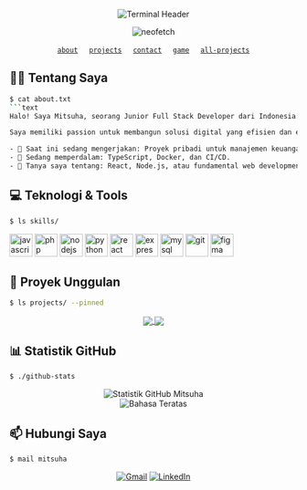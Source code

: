 <!-- 
================================================================================================================================
HEADER
-->
<p align="center">
  <img src="https://i.imgur.com/p6Gf2ED.png" alt="Terminal Header" />
</p>

<!-- 
================================================================================================================================
TERMINAL - NEOFETCH
Ini adalah SVG yang dibuat khusus untuk meniru output 'neofetch'. Anda bisa mengubah isinya sesuai keinginan.
-->
<p align="center">
<picture>
  <!-- Versi Dark Mode -->
  <source media="(prefers-color-scheme: dark)" srcset="https://raw.githubusercontent.com/mitsuha-dev/mitsuha-dev/main/neofetch-dark.svg" />
  <!-- Versi Light Mode (Default) -->
  <source media="(prefers-color-scheme: light)" srcset="https://raw.githubusercontent.com/mitsuha-dev/mitsuha-dev/main/neofetch-light.svg" />
  <img alt="neofetch" src="https://raw.githubusercontent.com/mitsuha-dev/mitsuha-dev/main/neofetch-dark.svg" />
</picture>
</p>

<!-- 
================================================================================================================================
COMMANDS / MENU
Ini adalah "perintah" yang bisa dijalankan. Sebenarnya ini adalah tautan ke bagian lain di README atau ke proyek Anda.
-->
<p align="center">
  <code><a href="#-tentang-saya">about</a></code>
  &nbsp;&nbsp;&nbsp;
  <code><a href="#-proyek-unggulan">projects</a></code>
  &nbsp;&nbsp;&nbsp;
  <code><a href="#-hubungi-saya">contact</a></code>
  &nbsp;&nbsp;&nbsp;
  <code><a href="https://github.com/mitsuha-dev/snake-game" target="_blank">game</a></code>
  &nbsp;&nbsp;&nbsp;
  <code><a href="https://github.com/mitsuha-dev?tab=repositories" target="_blank">all-projects</a></code>
</p>

<!-- 
================================================================================================================================
ABOUT ME SECTION
-->
## 👨‍💻 Tentang Saya
<div id="-tentang-saya"></div>

```bash
$ cat about.txt
```text
Halo! Saya Mitsuha, seorang Junior Full Stack Developer dari Indonesia.

Saya memiliki passion untuk membangun solusi digital yang efisien dan elegan. Dengan latar belakang di JavaScript dan PHP, saya suka menjelajahi teknologi baru untuk menciptakan aplikasi web yang modern dan bermanfaat.

- 🔭 Saat ini sedang mengerjakan: Proyek pribadi untuk manajemen keuangan.
- 🌱 Sedang memperdalam: TypeScript, Docker, dan CI/CD.
- 💬 Tanya saya tentang: React, Node.js, atau fundamental web development.
```

<!-- 
================================================================================================================================
SKILLS SECTION
-->
## 💻 Teknologi & Tools
<div id="-teknologi--tools"></div>

```bash
$ ls skills/
```
<p align="left">
    <a href="[https://developer.mozilla.org/en-US/docs/Web/JavaScript](https://developer.mozilla.org/en-US/docs/Web/JavaScript)" target="_blank" rel="noreferrer"><img src="[https://raw.githubusercontent.com/devicons/devicon/master/icons/javascript/javascript-original.svg](https://raw.githubusercontent.com/devicons/devicon/master/icons/javascript/javascript-original.svg)" alt="javascript" width="40" height="40"/></a>
    <a href="[https://www.php.net](https://www.php.net)" target="_blank" rel="noreferrer"><img src="[https://raw.githubusercontent.com/devicons/devicon/master/icons/php/php-original.svg](https://raw.githubusercontent.com/devicons/devicon/master/icons/php/php-original.svg)" alt="php" width="40" height="40"/></a>
    <a href="[https://nodejs.org](https://nodejs.org)" target="_blank" rel="noreferrer"><img src="[https://raw.githubusercontent.com/devicons/devicon/master/icons/nodejs/nodejs-original-wordmark.svg](https://raw.githubusercontent.com/devicons/devicon/master/icons/nodejs/nodejs-original-wordmark.svg)" alt="nodejs" width="40" height="40"/></a>
    <a href="[https://www.python.org](https://www.python.org)" target="_blank" rel="noreferrer"><img src="[https://raw.githubusercontent.com/devicons/devicon/master/icons/python/python-original.svg](https://raw.githubusercontent.com/devicons/devicon/master/icons/python/python-original.svg)" alt="python" width="40" height="40"/></a>
    <a href="[https://reactjs.org/](https://reactjs.org/)" target="_blank" rel="noreferrer"><img src="[https://raw.githubusercontent.com/devicons/devicon/master/icons/react/react-original-wordmark.svg](https://raw.githubusercontent.com/devicons/devicon/master/icons/react/react-original-wordmark.svg)" alt="react" width="40" height="40"/></a>
    <a href="[https://expressjs.com](https://expressjs.com)" target="_blank" rel="noreferrer"><img src="[https://raw.githubusercontent.com/devicons/devicon/master/icons/express/express-original-wordmark.svg](https://raw.githubusercontent.com/devicons/devicon/master/icons/express/express-original-wordmark.svg)" alt="express" width="40" height="40"/></a>
    <a href="[https://www.mysql.com/](https://www.mysql.com/)" target="_blank" rel="noreferrer"><img src="[https://raw.githubusercontent.com/devicons/devicon/master/icons/mysql/mysql-original-wordmark.svg](https://raw.githubusercontent.com/devicons/devicon/master/icons/mysql/mysql-original-wordmark.svg)" alt="mysql" width="40" height="40"/></a>
    <a href="[https://git-scm.com/](https://git-scm.com/)" target="_blank" rel="noreferrer"><img src="[https://www.vectorlogo.zone/logos/git-scm/git-scm-icon.svg](https://www.vectorlogo.zone/logos/git-scm/git-scm-icon.svg)" alt="git" width="40" height="40"/></a>
    <a href="[https://www.figma.com/](https://www.figma.com/)" target="_blank" rel="noreferrer"><img src="[https://www.vectorlogo.zone/logos/figma/figma-icon.svg](https://www.vectorlogo.zone/logos/figma/figma-icon.svg)" alt="figma" width="40" height="40"/></a>
</p>

<!-- 
================================================================================================================================
PROJECTS SECTION
-->
## 🚀 Proyek Unggulan
<div id="-proyek-unggulan"></div>

```bash
$ ls projects/ --pinned
```
<!-- Ganti bagian ini dengan repositori yang sudah Anda sematkan (pinned repositories) -->
<!-- Anda bisa menggunakan [https://github-readme-stats.vercel.app/api/pin](https://github-readme-stats.vercel.app/api/pin) untuk tampilan yang lebih dinamis -->
<p align="center">
  <a href="[https://github.com/mitsuha-dev/NAMA_PROYEK_1](https://github.com/mitsuha-dev/NAMA_PROYEK_1)">
    <img align="center" src="[https://github-readme-stats.vercel.app/api/pin/?username=mitsuha-dev&repo=NAMA_PROYEK_1&theme=radical](https://github-readme-stats.vercel.app/api/pin/?username=mitsuha-dev&repo=NAMA_PROYEK_1&theme=radical)" />
  </a>
  <a href="[https://github.com/mitsuha-dev/NAMA_PROYEK_2](https://github.com/mitsuha-dev/NAMA_PROYEK_2)">
    <img align="center" src="[https://github-readme-stats.vercel.app/api/pin/?username=mitsuha-dev&repo=NAMA_PROYEK_2&theme=radical](https://github-readme-stats.vercel.app/api/pin/?username=mitsuha-dev&repo=NAMA_PROYEK_2&theme=radical)" />
  </a>
</p>

<!-- 
================================================================================================================================
GITHUB STATS
-->
## 📊 Statistik GitHub
```bash
$ ./github-stats
```
<p align="center">
  <img src="[https://github-readme-stats.vercel.app/api?username=mitsuha-dev&show_icons=true&locale=id&theme=radical&count_private=true](https://github-readme-stats.vercel.app/api?username=mitsuha-dev&show_icons=true&locale=id&theme=radical&count_private=true)" alt="Statistik GitHub Mitsuha" />
  <br/>
  <img src="[https://github-readme-stats.vercel.app/api/top-langs?username=mitsuha-dev&layout=compact&locale=id&theme=radical](https://github-readme-stats.vercel.app/api/top-langs?username=mitsuha-dev&layout=compact&locale=id&theme=radical)" alt="Bahasa Teratas" />
</p>

<!-- 
================================================================================================================================
CONTACT SECTION
-->
## 📫 Hubungi Saya
<div id="-hubungi-saya"></div>

```bash
$ mail mitsuha
```
<p align="center">
  <a href="mailto:emailanda@gmail.com"><img src="[https://img.shields.io/badge/Gmail-D14836?style=for-the-badge&logo=gmail&logoColor=white](https://img.shields.io/badge/Gmail-D14836?style=for-the-badge&logo=gmail&logoColor=white)" alt="Gmail"/></a>
  <a href="[https://linkedin.com/in/nama-linkedin-anda](https://linkedin.com/in/nama-linkedin-anda)" target="_blank"><img src="[https://img.shields.io/badge/LinkedIn-0077B5?style=for-the-badge&logo=linkedin&logoColor=white](https://img.shields.io/badge/LinkedIn-0077B5?style=for-the-badge&logo=linkedin&logoColor=white)" alt="LinkedIn"/></a>
</p>
